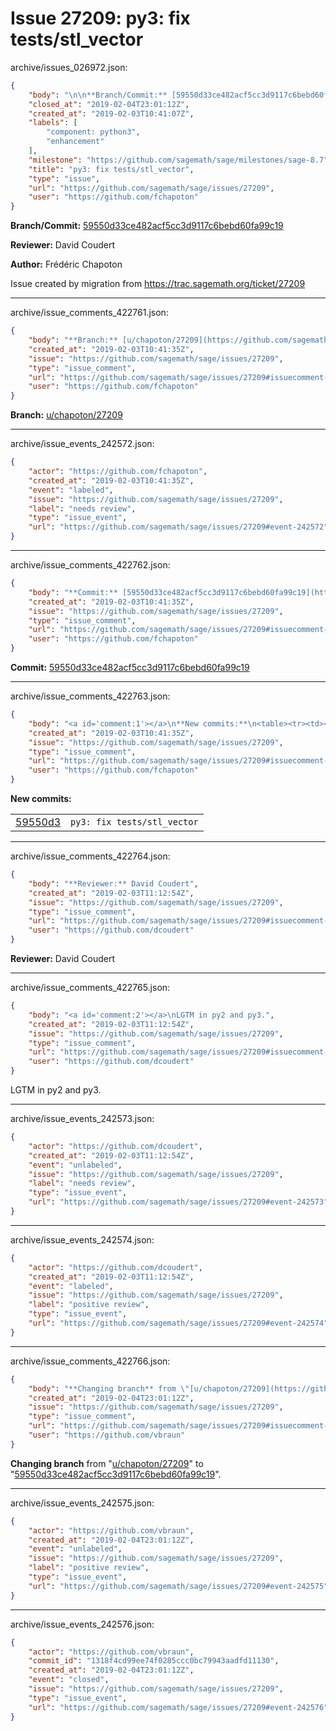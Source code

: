 # Issue 27209: py3: fix tests/stl_vector

archive/issues_026972.json:
```json
{
    "body": "\n\n**Branch/Commit:** [59550d33ce482acf5cc3d9117c6bebd60fa99c19](https://github.com/sagemath/sagetrac-mirror/commit/59550d33ce482acf5cc3d9117c6bebd60fa99c19)\n\n**Reviewer:** David Coudert\n\n**Author:** Fr\u00e9d\u00e9ric Chapoton\n\nIssue created by migration from https://trac.sagemath.org/ticket/27209\n\n",
    "closed_at": "2019-02-04T23:01:12Z",
    "created_at": "2019-02-03T10:41:07Z",
    "labels": [
        "component: python3",
        "enhancement"
    ],
    "milestone": "https://github.com/sagemath/sage/milestones/sage-8.7",
    "title": "py3: fix tests/stl_vector",
    "type": "issue",
    "url": "https://github.com/sagemath/sage/issues/27209",
    "user": "https://github.com/fchapoton"
}
```


**Branch/Commit:** [59550d33ce482acf5cc3d9117c6bebd60fa99c19](https://github.com/sagemath/sagetrac-mirror/commit/59550d33ce482acf5cc3d9117c6bebd60fa99c19)

**Reviewer:** David Coudert

**Author:** Frédéric Chapoton

Issue created by migration from https://trac.sagemath.org/ticket/27209





---

archive/issue_comments_422761.json:
```json
{
    "body": "**Branch:** [u/chapoton/27209](https://github.com/sagemath/sagetrac-mirror/tree/u/chapoton/27209)",
    "created_at": "2019-02-03T10:41:35Z",
    "issue": "https://github.com/sagemath/sage/issues/27209",
    "type": "issue_comment",
    "url": "https://github.com/sagemath/sage/issues/27209#issuecomment-422761",
    "user": "https://github.com/fchapoton"
}
```

**Branch:** [u/chapoton/27209](https://github.com/sagemath/sagetrac-mirror/tree/u/chapoton/27209)



---

archive/issue_events_242572.json:
```json
{
    "actor": "https://github.com/fchapoton",
    "created_at": "2019-02-03T10:41:35Z",
    "event": "labeled",
    "issue": "https://github.com/sagemath/sage/issues/27209",
    "label": "needs review",
    "type": "issue_event",
    "url": "https://github.com/sagemath/sage/issues/27209#event-242572"
}
```



---

archive/issue_comments_422762.json:
```json
{
    "body": "**Commit:** [59550d33ce482acf5cc3d9117c6bebd60fa99c19](https://github.com/sagemath/sagetrac-mirror/commit/59550d33ce482acf5cc3d9117c6bebd60fa99c19)",
    "created_at": "2019-02-03T10:41:35Z",
    "issue": "https://github.com/sagemath/sage/issues/27209",
    "type": "issue_comment",
    "url": "https://github.com/sagemath/sage/issues/27209#issuecomment-422762",
    "user": "https://github.com/fchapoton"
}
```

**Commit:** [59550d33ce482acf5cc3d9117c6bebd60fa99c19](https://github.com/sagemath/sagetrac-mirror/commit/59550d33ce482acf5cc3d9117c6bebd60fa99c19)



---

archive/issue_comments_422763.json:
```json
{
    "body": "<a id='comment:1'></a>\n**New commits:**\n<table><tr><td><a href=\"https://github.com/sagemath/sagetrac-mirror/commit/59550d33ce482acf5cc3d9117c6bebd60fa99c19\">59550d3</a></td><td><code>py3: fix tests/stl_vector</code></td></tr></table>\n",
    "created_at": "2019-02-03T10:41:35Z",
    "issue": "https://github.com/sagemath/sage/issues/27209",
    "type": "issue_comment",
    "url": "https://github.com/sagemath/sage/issues/27209#issuecomment-422763",
    "user": "https://github.com/fchapoton"
}
```

<a id='comment:1'></a>
**New commits:**
<table><tr><td><a href="https://github.com/sagemath/sagetrac-mirror/commit/59550d33ce482acf5cc3d9117c6bebd60fa99c19">59550d3</a></td><td><code>py3: fix tests/stl_vector</code></td></tr></table>




---

archive/issue_comments_422764.json:
```json
{
    "body": "**Reviewer:** David Coudert",
    "created_at": "2019-02-03T11:12:54Z",
    "issue": "https://github.com/sagemath/sage/issues/27209",
    "type": "issue_comment",
    "url": "https://github.com/sagemath/sage/issues/27209#issuecomment-422764",
    "user": "https://github.com/dcoudert"
}
```

**Reviewer:** David Coudert



---

archive/issue_comments_422765.json:
```json
{
    "body": "<a id='comment:2'></a>\nLGTM in py2 and py3.",
    "created_at": "2019-02-03T11:12:54Z",
    "issue": "https://github.com/sagemath/sage/issues/27209",
    "type": "issue_comment",
    "url": "https://github.com/sagemath/sage/issues/27209#issuecomment-422765",
    "user": "https://github.com/dcoudert"
}
```

<a id='comment:2'></a>
LGTM in py2 and py3.



---

archive/issue_events_242573.json:
```json
{
    "actor": "https://github.com/dcoudert",
    "created_at": "2019-02-03T11:12:54Z",
    "event": "unlabeled",
    "issue": "https://github.com/sagemath/sage/issues/27209",
    "label": "needs review",
    "type": "issue_event",
    "url": "https://github.com/sagemath/sage/issues/27209#event-242573"
}
```



---

archive/issue_events_242574.json:
```json
{
    "actor": "https://github.com/dcoudert",
    "created_at": "2019-02-03T11:12:54Z",
    "event": "labeled",
    "issue": "https://github.com/sagemath/sage/issues/27209",
    "label": "positive review",
    "type": "issue_event",
    "url": "https://github.com/sagemath/sage/issues/27209#event-242574"
}
```



---

archive/issue_comments_422766.json:
```json
{
    "body": "**Changing branch** from \"[u/chapoton/27209](https://github.com/sagemath/sagetrac-mirror/tree/u/chapoton/27209)\" to \"[59550d33ce482acf5cc3d9117c6bebd60fa99c19](https://github.com/sagemath/sagetrac-mirror/commit/59550d33ce482acf5cc3d9117c6bebd60fa99c19)\".",
    "created_at": "2019-02-04T23:01:12Z",
    "issue": "https://github.com/sagemath/sage/issues/27209",
    "type": "issue_comment",
    "url": "https://github.com/sagemath/sage/issues/27209#issuecomment-422766",
    "user": "https://github.com/vbraun"
}
```

**Changing branch** from "[u/chapoton/27209](https://github.com/sagemath/sagetrac-mirror/tree/u/chapoton/27209)" to "[59550d33ce482acf5cc3d9117c6bebd60fa99c19](https://github.com/sagemath/sagetrac-mirror/commit/59550d33ce482acf5cc3d9117c6bebd60fa99c19)".



---

archive/issue_events_242575.json:
```json
{
    "actor": "https://github.com/vbraun",
    "created_at": "2019-02-04T23:01:12Z",
    "event": "unlabeled",
    "issue": "https://github.com/sagemath/sage/issues/27209",
    "label": "positive review",
    "type": "issue_event",
    "url": "https://github.com/sagemath/sage/issues/27209#event-242575"
}
```



---

archive/issue_events_242576.json:
```json
{
    "actor": "https://github.com/vbraun",
    "commit_id": "1318f4cd99ee74f0285ccc0bc79943aadfd11130",
    "created_at": "2019-02-04T23:01:12Z",
    "event": "closed",
    "issue": "https://github.com/sagemath/sage/issues/27209",
    "type": "issue_event",
    "url": "https://github.com/sagemath/sage/issues/27209#event-242576"
}
```
